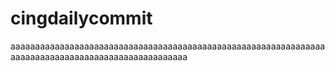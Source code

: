 # cingdailycommit
aaaaaaaaaaaaaaaaaaaaaaaaaaaaaaaaaaaaaaaaaaaaaaaaaaaaaaaaaaaaaaaaaaaaaaaaaaaaaaaaaaaaaaaaaaaaaaaaaaaa